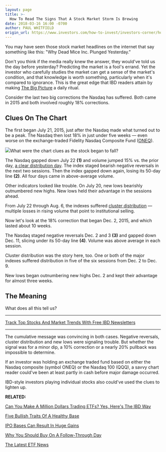 ```yaml
---
layout: page
title: >-
  How To Read The Signs That A Stock Market Storm Is Brewing
date: 2018-03-16 16:00 -0700
author: PAUL WHITFIELD
origin_url: https://www.investors.com/how-to-invest/investors-corner/how-to-read-signs-stock-market-bear
---
```





You may have seen those stock market headlines on the internet that say something like this: "Why Dead Mice Inc. Plunged Yesterday."









 
 
 Don't you think if the media really knew the answer, they would've told us the day before yesterday?
Predicting the market is a fool's errand. Yet the investor who carefully studies the market can get a sense of the market's condition, and that knowledge is worth something, particularly when it's compared to ignorance. This is the great edge that IBD readers attain by making [The Big Picture](https://www.investors.com/category/market-trend/the-big-picture/) a daily ritual.


Consider the last two big corrections the Nasdaq has suffered. Both came in 2015 and both involved roughly 18% corrections.


Clues On The Chart
------------------


The first began July 21, 2015, just after the Nasdaq made what turned out to be a peak. The Nasdaq then lost 18% in just under five weeks — even worse on the exchange-traded Fidelity Nasdaq Composite Fund ([ONEQ](https://research.investors.com/quote.aspx?symbol=ONEQ)).


![](https://www.investors.com/wp-content/uploads/2018/03/ICnsdq031918-468x1024.png)What were the chart clues as the stock began to fall?


The Nasdaq gapped down July 22 **(1)** and volume jumped 15% vs. the prior day, [a clear distribution day](https://www.investors.com/how-to-invest/investors-corner/how-do-you-spot-a-major-market-top-easy-look-for-heavy-distribution/). The index staged bearish negative reversals in the next two sessions. Then the index gapped down again, losing its 50-day line **(2)**. All four days came in above-average volume.


Other indicators looked like trouble. On July 20, new lows bearishly outnumbered new highs. New lows held their advantage in the sessions ahead.


From July 22 through Aug. 6, the indexes suffered [cluster distribution](https://www.investors.com/how-to-invest/investors-corner/how-do-you-spot-a-major-market-top-easy-look-for-heavy-distribution/) — multiple losses in rising volume that point to institutional selling.


Now let's look at the 18% correction that began Dec. 2, 2015, and which lasted about 10 weeks.


The Nasdaq staged negative reversals Dec. 2 and 3 **(3)** and gapped down Dec. 11, slicing under its 50-day line **(4)**. Volume was above average in each session.


Cluster distribution was the story here, too. One or both of the major indexes suffered distribution in five of the six sessions from Dec. 2 to Dec. 9.


New lows began outnumbering new highs Dec. 2 and kept their advantage for almost three weeks.


The Meaning
-----------


What does all this tell us?




---


[Track Top Stocks And Market Trends With Free IBD Newsletters](https://shop.investors.com/offer/splashresponsive.aspx?id=ibd-newsletters&src=A00332A&intcode=NewsletterSignup_Editorial_Track)


---


The cumulative message was convincing in both cases. Negative reversals, cluster distribution and new lows were signaling trouble. But whether the signal was for a minor dip, a 10% correction or a nearly 20% pullback was impossible to determine.


If an investor was holding an exchange traded fund based on either the Nasdaq composite (symbol ONEQ) or the Nasdaq 100 (QQQ), a savvy chart reader could've been at least partly in cash before major damage occurred.


IBD-style investors playing individual stocks also could've used the clues to lighten up.


**RELATED:**


[Can You Make A Million Dollars Trading ETFs? Yes, Here's The IBD Way](https://www.investors.com/how-to-invest/investors-corner/can-you-make-a-million-dollars-by-trading-etfs-yes-heres-how/)


[Five Bullish Traits Of A Healthy Base](https://www.investors.com/how-to-invest/investors-corner/chart-reading-basics-5-bullish-traits-of-a-healthy-base/)


[IPO Bases Can Result In Huge Gains](https://www.investors.com/how-to-invest/investors-corner/ipo-bases-rich-gains/)


[Why You Should Buy On A Follow-Through Day](https://www.investors.com/how-to-invest/investors-corner/why-you-should-buy-on-the-follow-through-day/)


[The Latest ETF News](https://www.investors.com/etfs-funds/)




